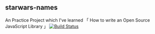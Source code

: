 ## starwars-names
An Practice Project which I've learned 「 How to write an Open Source JavaScript Library 」
[![Build Status](https://travis-ci.org/DotHide/starwars-names.svg?branch=master)](https://travis-ci.org/DotHide/starwars-names)